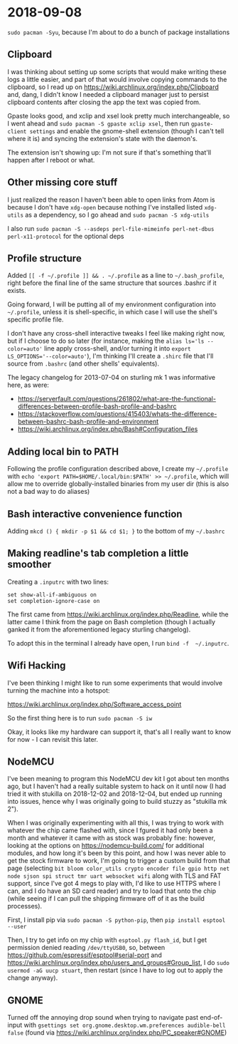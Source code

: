 # 2018-09-08

`sudo pacman -Syu`, because I'm about to do a bunch of package installations

## Clipboard

I was thinking about setting up some scripts that would make writing these logs a little easier, and part of that would involve copying commands to the clipboard, so I read up on https://wiki.archlinux.org/index.php/Clipboard and, dang, I didn't know I needed a clipboard manager just to persist clipboard contents after closing the app the text was copied from.

Gpaste looks good, and xclip and xsel look pretty much interchangeable, so I went ahead and `sudo pacman -S gpaste xclip xsel`, then run `gpaste-client settings` and enable the gnome-shell extension (though I can't tell where it is) and syncing the extension's state with the daemon's.

The extension isn't showing up: I'm not sure if that's something that'll happen after I reboot or what.

## Other missing core stuff

I just realized the reason I haven't been able to open links from Atom is because I don't have `xdg-open` because nothing I've installed listed `xdg-utils` as a dependency, so I go ahead and `sudo pacman -S xdg-utils`

I also run `sudo pacman -S --asdeps perl-file-mimeinfo perl-net-dbus perl-x11-protocol` for the optional deps

## Profile structure

Added `[[ -f ~/.profile ]] && . ~/.profile` as a line to `~/.bash_profile`, right before the final line of the same structure that sources .bashrc if it exists.

Going forward, I will be putting all of my environment configuration into `~/.profile`, unless it is shell-specific, in which case I will use the shell's specific profile file.

I don't have any cross-shell interactive tweaks I feel like making right now, but if I choose to do so later (for instance, making the `alias ls='ls --color=auto'` line apply cross-shell, and/or turning it into `export LS_OPTIONS='--color=auto'`), I'm thinking I'll create a `.shirc` file that I'll source from `.bashrc` (and other shells' equivalents).

The legacy changelog for 2013-07-04 on sturling mk 1 was informative here, as were:

- https://serverfault.com/questions/261802/what-are-the-functional-differences-between-profile-bash-profile-and-bashrc
- https://stackoverflow.com/questions/415403/whats-the-difference-between-bashrc-bash-profile-and-environment
- https://wiki.archlinux.org/index.php/Bash#Configuration_files

## Adding local bin to PATH

Following the profile configuration described above, I create my `~/.profile` with `echo 'export PATH=$HOME/.local/bin:$PATH' >> ~/.profile`, which will allow me to override globally-installed binaries from my user dir (this is also not a bad way to do aliases)

## Bash interactive convenience function

Adding `mkcd () { mkdir -p $1 && cd $1; }` to the bottom of my `~/.bashrc`

## Making readline's tab completion a little smoother

Creating a `.inputrc` with two lines:

```
set show-all-if-ambiguous on
set completion-ignore-case on
```

The first came from https://wiki.archlinux.org/index.php/Readline, while the latter came I think from the page on Bash completion (though I actually ganked it from the aforementioned legacy sturling changelog).

To adopt this in the terminal I already have open, I run `bind -f  ~/.inputrc`.

## Wifi Hacking

I've been thinking I might like to run some experiments that would involve turning the machine into a hotspot:

https://wiki.archlinux.org/index.php/Software_access_point

So the first thing here is to run `sudo pacman -S iw`

Okay, it looks like my hardware can support it, that's all I really want to know for now - I can revisit this later.

## NodeMCU

I've been meaning to program this NodeMCU dev kit I got about ten months ago, but I haven't had a really suitable system to hack on it until now (I had tried it with stukilla on 2018-12-02 and 2018-12-04, but ended up running into issues, hence why I was originally going to build stuzzy as "stukilla mk 2").

When I was originally experimenting with all this, I was trying to work with whatever the chip came flashed with, since I fgured it had only been a month and whatever it came with as stock was probably fine: however, looking at the options on https://nodemcu-build.com/ for additional modules, and how long it's been by this point, and how I was never able to get the stock firmware to work, I'm going to trigger a custom build from that page (selecting `bit bloom color_utils crypto encoder file gpio http net node sjson spi struct tmr uart websocket wifi` along with TLS and FAT support, since I've got 4 megs to play with, I'd like to use HTTPS where I can, and I do have an SD card reader) and try to load that onto the chip (while seeing if I can pull the shipping firmware off of it as the build processes).

First, I install pip via `sudo pacman -S python-pip`, then `pip install esptool --user`

Then, I try to get info on my chip with `esptool.py flash_id`, but I get permission denied reading `/dev/ttyUSB0`, so, between https://github.com/espressif/esptool#serial-port and https://wiki.archlinux.org/index.php/users_and_groups#Group_list, I do `sudo usermod -aG uucp stuart`, then restart (since I have to log out to apply the change anyway).

## GNOME

Turned off the annoying drop sound when trying to navigate past end-of-input with `gsettings set org.gnome.desktop.wm.preferences audible-bell false` (found via https://wiki.archlinux.org/index.php/PC_speaker#GNOME)
